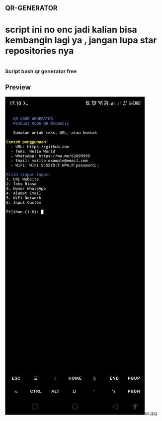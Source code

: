 ## QR-GENERATOR
<h1>script ini no enc jadi kalian bisa kembangin lagi ya , jangan lupa star repositories nya<h1>
<h3>Script bash qr generator free</h3>

## Preview
<img src="ss.jpg">ss.jpg</img>

